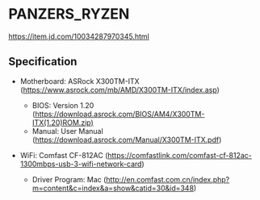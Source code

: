 # PANZERS_RYZEN

https://item.jd.com/10034287970345.html

## Specification

- Motherboard: ASRock X300TM-ITX (https://www.asrock.com/mb/AMD/X300TM-ITX/index.asp)
    - BIOS: Version 1.20 (https://download.asrock.com/BIOS/AM4/X300TM-ITX(1.20)ROM.zip)
    - Manual: User Manual (https://download.asrock.com/Manual/X300TM-ITX.pdf)


- WiFi: Comfast CF-812AC (https://comfastlink.com/comfast-cf-812ac-1300mbps-usb-3-wifi-network-card)
    - Driver Program: Mac (http://en.comfast.com.cn/index.php?m=content&c=index&a=show&catid=30&id=348)
